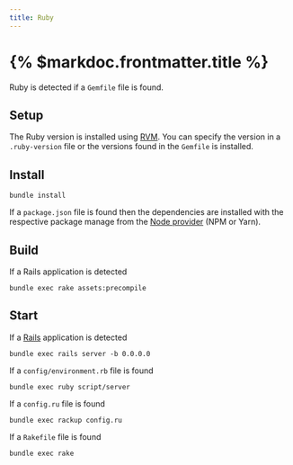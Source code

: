 ```yaml
---
title: Ruby
---
```


# {% $markdoc.frontmatter.title %}

Ruby is detected if a `Gemfile` file is found.

## Setup

The Ruby version is installed using [RVM](https://rvm.io/). You can specify the version in a `.ruby-version` file or the versions found in the `Gemfile` is installed.

## Install

```
bundle install
```

If a `package.json` file is found then the dependencies are installed with the respective package manage from the [Node provider](/docs/providers/node) (NPM or Yarn).

## Build

If a Rails application is detected

```
bundle exec rake assets:precompile
```

## Start

If a [Rails](https://rubyonrails.org/) application is detected

```
bundle exec rails server -b 0.0.0.0
```

If a `config/environment.rb` file is found

```
bundle exec ruby script/server
```

If a `config.ru` file is found

```
bundle exec rackup config.ru
```

If a `Rakefile` file is found

```
bundle exec rake
```
